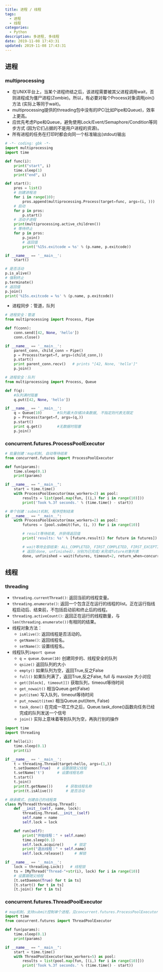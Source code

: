 ```yaml
---
title: 进程 / 线程
tags: 
  - 进程
  - 线程
categories: 
  - Python
description: 多进程, 多线程
date: 2019-11-08 17:43:31
updated: 2019-11-08 17:43:31
---
```



## 进程

### multiprocessing

+ 在UNIX平台上，当某个进程终结之后，该进程需要被其父进程调用wait，否则进程成为僵尸进程(Zombie)。所以，有必要对每个Process对象调用join()方法 (实际上等同于wait)。
+ multiprocessing提供的threading包中没有的IPC(比如Pipe和Queue)，效率上更高。
+ 应优先考虑Pipe和Queue，避免使用Lock/Event/Semaphore/Condition等同步方式 (因为它们占据的不是用户进程的资源)。
+ 所有进程的任务在打印时都会向同一个标准输出(stdout)输出

```py
# -*- coding: gbk -*-
import multiprocessing
import time

def func(i):
    print("start", i)
    time.sleep(1)
    print("end", i)

def start():
    pros = list()
    # 创建进程池
    for i in range(10):
        pros.append(multiprocessing.Process(target=func, args=(i, )))
    # 启动
    for p in pros:
        p.start()
    # 活动子进程
    print(multiprocessing.active_children())
    # 等待终止
    for p in pros:
        p.join()
        # 返回值
        print('%15s.exitcode = %s' % (p.name, p.exitcode))

if __name__ == '__main__':
    start()
```

```py
# 是否活动
p.is_alive()
# 强制终止
p.terminate()
# 返回值
p.join()
print('%15s.exitcode = %s' % (p.name, p.exitcode))
```

+ 进程同步：管道，队列

```py
# 进程安全：管道
from multiprocessing import Process, Pipe

def f(conn):
    conn.send([42, None, 'hello'])
    conn.close()

if __name__ == '__main__':
    parent_conn, child_conn = Pipe()
    p = Process(target=f, args=(child_conn,))
    p.start()
    print parent_conn.recv()   # prints "[42, None, 'hello']"
    p.join()
```

```py
# 进程安全：队列
from multiprocessing import Process, Queue

def f(q):
    #队列满时阻塞
    q.put([42, None, 'hello'])

if __name__ == '__main__':
    q = Queue(10)       #队列最大存储10条数据, 不指定则代表无限定
    p = Process(target=f, args=(q,))
    p.start()
    print q.get()       #无数据时阻塞
    p.join()
```

### concurrent.futures.ProcessPoolExecutor

```py
# 批量创建：map机制, 自动等待结束
from concurrent.futures import ProcessPoolExecutor

def fun(params):
    time.sleep(0.1)
    print(params)

if __name__ == "__main__":
    start = time.time()
    with ProcessPoolExecutor(max_workers=2) as pool:
        results = list(pool.map(fun, [(i,) for i in range(10)]))
        print('Took %.3f seconds.' % (time.time() - start))
```

```py
# 单个创建：submit机制, 程序控制结束
if __name__ == "__main__":
    with ProcessPoolExecutor(max_workers=2) as pool:
        futures = [pool.submit(fun, (i, )) for i in range(10)]

        # result等待结束, 并获得返回值
        print('results: %s' % [future.result() for future in futures])

        # wait等待全部结束: ALL_COMPLETED, FIRST_COMPLETED, FIRST_EXCEPTION
        # 返回(done, unfinished)，分别为已完成/未完成future对象列表
        done, unfinished = wait(futures, timeout=2, return_when=concurrent.futures.ALL_COMPLETED)
```

## 线程

### threading

+ `threading.currentThread()`: 返回当前的线程变量。
+ `threading.enumerate()`: 返回一个包含正在运行的线程的list。正在运行指线程启动后、结束前，不包括启动前和终止后的线程。
+ `threading.activeCount()`: 返回正在运行的线程数量，与`len(threading.enumerate())`有相同的结果。
+ 线程对象方法：
  + `isAlive()`: 返回线程是否活动的。
  + `getName()`: 返回线程名。
  + `setName()`: 设置线程名。
+ 线程队列`import queue`
  + `q = queue.Queue(10)` 创建同步的、线程安全的队列
  + `qsize()` 返回队列的大小
  + `empty()` 如果队列为空，返回True,反之False
  + `full()` 如果队列满了，返回True,反之False, full 与 maxsize 大小对应
  + `get([block[, timeout]])` 获取队列，timeout等待时间
  + `get_nowait()` 相当Queue.get(False)
  + `put(item)` 写入队列，timeout等待时间
  + `put_nowait(item)` 相当Queue.put(item, False)
  + `task_done()` 在完成一项工作之后，Queue.task_done()函数向任务已经完成的队列发送一个信号
  + `join()` 实际上意味着等到队列为空，再执行别的操作

```py
import time
import threading

def hello(i):
    time.sleep(0.1)
    print(i)

if __name__ == '__main__':
    t = threading.Thread(target=hello, args=(1,))
    t.setDaemon(True)   # 设置跟随父线程
    t.setName('t')      # 设置线程名称
    t.start()
    t.join()
    print(t.getName())      # 获取线程名称
    print(t.isAlive())      # 是否活动
```

```py
# 继承模式，创建自己的线程类
class MyThread(threading.Thread):
    def __init__(self, name, lock):
        threading.Thread.__init__(self)
        self.name = name
        self.lock = lock

    def run(self):
        print("开始线程：" + self.name)
        time.sleep(0.1)
        self.lock.acquire()     # 锁定
        print("退出线程：" + self.name)
        self.lock.release()     # 解锁

if __name__ == '__main__':
    lock = threading.Lock()   # 线程锁
    ts = [MyThread("Thread-"+str(i), lock) for i in range(10)]
    # 设置跟随父线程
    [t.setDaemon(True) for t in ts]
    [t.start() for t in ts]
    [t.join() for t in ts]
```

### concurrent.futures.ThreadPoolExecutor

```py
# map机制，支持submit控制单个进程，见concurrent.futures.ProcessPoolExecutor例子
import time
from concurrent.futures import ThreadPoolExecutor

def fun(params):
    time.sleep(0.1)
    print(params)

if __name__ == "__main__":
    start = time.time()
    with ThreadPoolExecutor(max_workers=5) as pool:
        results = list(pool.map(fun, [(i,) for i in range(10)]))
        print('Took %.3f seconds.' % (time.time() - start))
```
